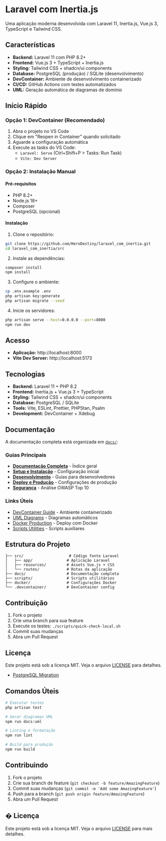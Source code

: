 # Laravel com Inertia.js

Uma aplicação moderna desenvolvida com Laravel 11, Inertia.js, Vue.js 3, TypeScript e Tailwind CSS.

## Características

-   **Backend:** Laravel 11 com PHP 8.2+
-   **Frontend:** Vue.js 3 + TypeScript + Inertia.js
-   **Styling:** Tailwind CSS + shadcn/ui components
-   **Database:** PostgreSQL (produção) / SQLite (desenvolvimento)
-   **DevContainer:** Ambiente de desenvolvimento containerizado
-   **CI/CD:** GitHub Actions com testes automatizados
-   **UML:** Geração automática de diagramas de domínio

## Início Rápido

### Opção 1: DevContainer (Recomendado)

1. Abra o projeto no VS Code
2. Clique em "Reopen in Container" quando solicitado
3. Aguarde a configuração automática
4. Execute as tasks do VS Code:
    - `Laravel: Serve` (Ctrl+Shift+P > Tasks: Run Task)
    - `Vite: Dev Server`

### Opção 2: Instalação Manual

#### Pré-requisitos

-   PHP 8.2+
-   Node.js 18+
-   Composer
-   PostgreSQL (opcional)

#### Instalação

1. Clone o repositório:

```bash
git clone https://github.com/HeroDestiny/laravel_com_inertia.git
cd laravel_com_inertia/src
```

2. Instale as dependências:

```bash
composer install
npm install
```

3. Configure o ambiente:

```bash
cp .env.example .env
php artisan key:generate
php artisan migrate --seed
```

4. Inicie os servidores:

```bash
php artisan serve --host=0.0.0.0 --port=8000
npm run dev
```

## Acesso

-   **Aplicação:** http://localhost:8000
-   **Vite Dev Server:** http://localhost:5173

## Tecnologias

-   **Backend:** Laravel 11 + PHP 8.2
-   **Frontend:** Inertia.js + Vue.js 3 + TypeScript
-   **Styling:** Tailwind CSS + shadcn/ui components
-   **Database:** PostgreSQL / SQLite
-   **Tools:** Vite, ESLint, Prettier, PHPStan, Psalm
-   **Development:** DevContainer + Xdebug

## Documentação

A documentação completa está organizada em [`docs/`](./docs/):

### Guias Principais

-   **[Documentação Completa](./docs/README.md)** - Índice geral
-   **[Setup e Instalação](./docs/setup/)** - Configuração inicial
-   **[Desenvolvimento](./docs/development/)** - Guias para desenvolvedores
-   **[Deploy e Produção](./docs/deployment/)** - Configurações de produção
-   **[Segurança](./docs/SECURITY_ANALYSIS.md)** - Análise OWASP Top 10

### Links Úteis

-   [DevContainer Guide](./docs/development/DEVCONTAINER.md) - Ambiente containerizado
-   [UML Diagrams](./docs/development/UML_DIAGRAMS.md) - Diagramas automáticos
-   [Docker Production](./docs/deployment/DOCKER.md) - Deploy com Docker
-   [Scripts Utilities](./scripts/README.md) - Scripts auxiliares

## Estrutura do Projeto

```
├── src/                    # Código fonte Laravel
│   ├── app/               # Aplicação Laravel
│   ├── resources/         # Assets Vue.js + CSS
│   └── routes/            # Rotas da aplicação
├── docs/                  # Documentação completa
├── scripts/               # Scripts utilitários
├── docker/                # Configurações Docker
└── .devcontainer/         # DevContainer config
```

## Contribuição

1. Fork o projeto
2. Crie uma branch para sua feature
3. Execute os testes: `./scripts/quick-check-local.sh`
4. Commit suas mudanças
5. Abra um Pull Request

## Licença

Este projeto está sob a licença MIT. Veja o arquivo [LICENSE](LICENSE) para detalhes.

-   [PostgreSQL Migration](./docs/migrations/POSTGRESQL_MIGRATION.md)

## Comandos Úteis

```bash
# Executar testes
php artisan test

# Gerar diagramas UML
npm run docs:uml

# Linting e formatação
npm run lint

# Build para produção
npm run build
```

## Contribuindo

1. Fork o projeto
2. Crie sua branch de feature (`git checkout -b feature/AmazingFeature`)
3. Commit suas mudanças (`git commit -m 'Add some AmazingFeature'`)
4. Push para a branch (`git push origin feature/AmazingFeature`)
5. Abra um Pull Request

## � Licença

Este projeto está sob a licença MIT. Veja o arquivo [LICENSE](LICENSE) para mais detalhes.
